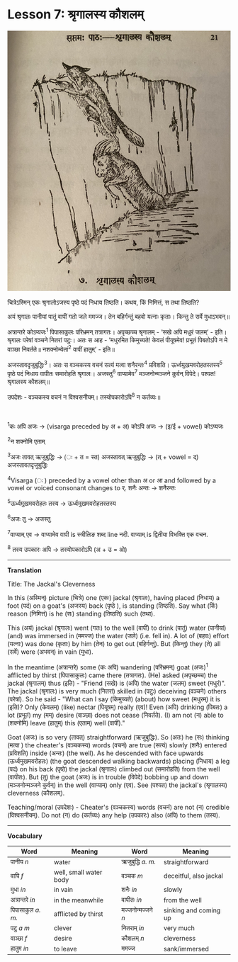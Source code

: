 # Lesson 7: श्रृगालस्य कौशलम्


![Picture of a jackal and a goat](./images/r1l7.jpg)

चित्रेऽस्मिन् एकः श्रृगालोऽजस्य पृष्ठे पदं निधाय तिष्ठति। कथय, किं निमित्तं, स तथा तिष्ठति?

अयं  श्रृगालः पानीयां पातुं वापीं गतो जले ममज्ज। तेन बहिर्गन्तुं बहवो यत्नाः कृताः। किन्तु ते सर्वे मुधाऽभवन्॥


अत्रान्तरे कोऽप्यजः<sup>1</sup> पिपासाकुलः परिभ्रमन् तत्रागतः। अपृच्छच्च श्रृगालम् - ’सखे अपि मधुरं जलम्’ - इति। श्रृगालः परेषां वञ्चने नितरां पटुः। अतः स आह - ’मधुरमित किमुच्यते! केवलं पीयूषमेव! प्रभूतं पिबतोऽपि न मे वाञ्छा निवर्तते॥ नशक्नोम्येतां<sup>2</sup> वापीं हातुम्’ - इति॥


अजस्तावदृजुबुद्धिः<sup>3</sup>। अतः स वञ्चकस्य वचनं सत्यं मत्वा शनैरन्तः<sup>4</sup> प्रविशति। ऊर्ध्वमुखमवरोहतस्तस्य<sup>5</sup> पृष्ठे पदं निधाय वापीतः समारोहति श्रृगालः। अजस्तु<sup>6</sup> वाप्यामेव<sup>7</sup> मञ्जनोन्मञ्जने कुर्वन् विपेदे। पश्यत! श्रृगालस्य कौशलम्॥

उपदेशः - वञ्चकस्य वचनं न विश्वसनीयम्। तस्योपकारोऽपि<sup>8</sup> न कर्तव्यः॥

<BR>

<sup>1</sup>कः अपि अजः -> (visarga preceded by अ + अ)  कोऽपि अजः ->  (इ/ई + vowel) कोऽप्यजः

<sup>2</sup>न शक्नोमि एताम्

<sup>3</sup>अजः तावत् ऋजुबुद्धिः -> (ः + त = स्त) अजस्तावत् ऋजुबुद्धिः ->    (त् + vowel = द्) अजस्तावतदृजुबुद्धिः

<sup>4</sup>Visarga (ः ) preceded by a vowel other than अ or आ and followed by a vowel or voiced consonant changes to र्. शनैः अन्तः -> शनैरन्तः

<sup>5</sup>ऊर्ध्वमुखमवरोहतः तस्य -> ऊर्ध्वमुखमवरोहतस्तस्य

<sup>6</sup>अजः तु -> अजस्तु

<sup>7</sup>वाप्याम् एव -> वाप्यामेव वापी is स्त्रीलिङ शब्द line नदी. वाप्याम् is द्वितीया विभक्ति एक वचन.

<sup>8</sup> तस्य उपकारः अपि -> तस्योपकारोऽपि (अ + उ = ओ)


---

**Translation**

Title: The Jackal's Cleverness

In this (अस्मिन्) picture (चित्रे) one (एकः) jackal (श्रृगालः), having placed (निधाय) a foot (पदं) on a goat's (अजस्य) back (पृष्ठे ), is standing (तिष्ठति). Say what (किं) reason (निमित्तं) is he (सः) standing (तिष्ठति) such (तथा).

This (अयं) jackal (श्रृगालः) went (गतः) to the well (वापीं) to drink (पातुं) water (पानीयां) (and) was immersed in (ममज्ज) the water (जले) (i.e. fell in).
A lot of (बहवः) effort (यत्नाः) was done (कृताः) by him (तेन) to get out (बहिर्गन्तुं). But (किन्तु) they (ते) all (सर्वे) were (अभवन्) in vain (मुधा).

In the meantime (अत्रान्तरे) some (कः अपि) wandering (परिभ्रमन्) goat (अजः)<sup>1</sup> afflicted by thirst (पिपासाकुलः) came there (तत्रागतः). (He) asked (अपृच्छच्च) the jackal (श्रृगालम्) thus (इति) - "Friend (सखे) is (अपि) the water (जलम्) sweet (मधुरं)". The jackal (श्रृगालः) is very much (नितरां) skilled in (पटुः) deceiving (वञ्चने) others (परेषां). So he said - "What can I say (किमुच्यते) (about) how sweet (मधुरम्) it is (इति)? Only (केवलम्) (like) nectar (पियूषम्) really (एव)! Even (अपि) drinking (पिबतः) a lot (प्रभूतं) my (मम्) desire (वाञ्छा) does not cease (निवर्तते). (I) am not (न) able to (शक्नोमि) leave (हातुम्) this (एताम्) well (वापीं)."

Goat (अजः) is so very (तावत्) straightforward (ऋजुबुद्धिः). So (अतः) he (सः) thinking (मत्वा ) the cheater's (वञ्चकस्य) words (वचनं) are true (सत्यं) slowly (शनैः) entered (प्रविशति) inside (अन्तः) (the well). As he descended with face upwards (ऊर्ध्वमुखमवरोहतः) (the goat descended walking backwards) placing (निधाय) a leg (पदं) on his back (पृष्ठे) the jackal (श्रृगालः) climbed out (समारोहति) from the well (वापीतः). But (तु) the goat (अजः) is in trouble (विपेदे) bobbing up and down (मञ्जनोन्मञ्जने कुर्वन्) in the well (वाप्याम्) only (एव). See (पश्यत) the jackal's (श्रृगालस्य) cleverness (कौशलम्).


Teaching/moral (उपदेशः) - Cheater's (वञ्चकस्य) words (वचनं) are not (न) credible (विश्वसनीयम्). Do not (न) do (कर्तव्यः) any help (उपकारः) also (अपि) to them (तस्य).

---

**Vocabulary**

| Word | Meaning | Word | Meaning |
| --- | --- | --- | --- |
| पानीय *n* | water | ऋजुबुद्धि *a. m.* | straightforward|
| वापि *f* | well, small water body | वञ्चक *m* | deceitful, also jackal|
| मुधा *in* | in vain | शनैः *in* | slowly |
| अत्रान्तरे *in* | in the meanwhile | वापीतः *in* | from the well |
| पिपासाकुल *a. m.* | afflicted by thirst  | मज्जनोन्मज्जने *n* | sinking and coming up |
| पटु *a m* | clever | नितराम् *in* | very much |
| वाञ्छा *f* | desire | कौशलम् *n* | cleverness |
| हातुम *in* | to leave | ममज्ज | sank/immersed |
